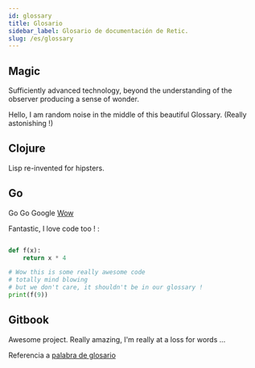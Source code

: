```yaml
---
id: glossary
title: Glosario
sidebar_label: Glosario de documentación de Retic.
slug: /es/glossary
---
```


## Magic
Sufficiently advanced technology, beyond the understanding of the observer producing a sense of wonder.

Hello, I am random noise in the middle of this beautiful Glossary. (Really astonishing !)

## Clojure
Lisp re-invented for hipsters.

## Go
Go Go Google [Wow](https://www.google.com "Texto alt")

Fantastic, I love code too ! :

```py

def f(x):
    return x * 4

# Wow this is some really awesome code
# totally mind blowing
# but we don't care, it shouldn't be in our glossary !
print(f(9))
```

## Gitbook

Awesome project. Really amazing, I'm really at a loss for words ...

Referencia a [palabra de glosario](/manual/es/glossary#magic)
